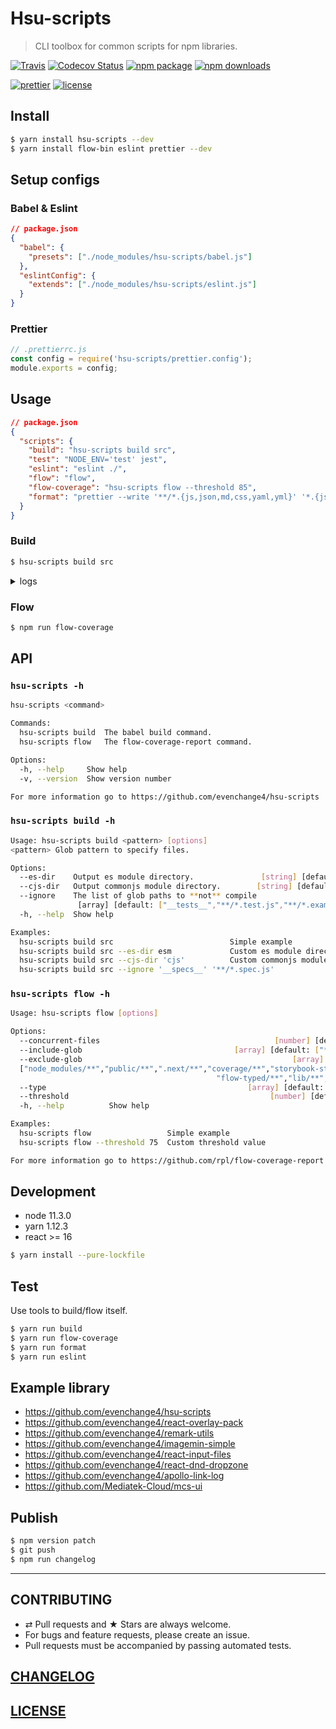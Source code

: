 # Hsu-scripts

> CLI toolbox for common scripts for npm libraries.

[![Travis][build-badge]][build]
[![Codecov Status][codecov-badge]][codecov]
[![npm package][npm-badge]][npm]
[![npm downloads][npm-downloads]][npm]

[![prettier][prettier-badge]][prettier]
[![license][license-badge]][license]

## Install

```bash
$ yarn install hsu-scripts --dev
$ yarn install flow-bin eslint prettier --dev
```

## Setup configs

### Babel & Eslint

```json
// package.json
{
  "babel": {
    "presets": ["./node_modules/hsu-scripts/babel.js"]
  },
  "eslintConfig": {
    "extends": ["./node_modules/hsu-scripts/eslint.js"]
  }
}
```

### Prettier

```js
// .prettierrc.js
const config = require('hsu-scripts/prettier.config');
module.exports = config;
```

## Usage

```json
// package.json
{
  "scripts": {
    "build": "hsu-scripts build src",
    "test": "NODE_ENV='test' jest",
    "eslint": "eslint ./",
    "flow": "flow",
    "flow-coverage": "hsu-scripts flow --threshold 85",
    "format": "prettier --write '**/*.{js,json,md,css,yaml,yml}' '*.{js,json,md,css,yaml,yml}'"
  }
}
```

### Build

```bash
$ hsu-scripts build src
```

<details>
<summary>logs</summary>

```bash
$ npm run build

> hsu-scripts build src

> rimraf es lib
> Done

> NODE_ENV='cjs' babel src --no-babelrc --config-file /hsu-scripts/.babelrc --out-dir lib --ignore **tests**,**/\*.test.js,**/\*.example.js
> Successfully compiled 13 files with Babel.

> NODE_ENV='es' babel src --no-babelrc --config-file /hsu-scripts/.babelrc --out-dir es --ignore **tests**,**/\*.test.js,**/\*.example.js
> Successfully compiled 13 files with Babel.

> flow-copy-source -i **tests** -i **/\*.test.js -i **/\*.example.js src lib
> Done

> flow-copy-source -i **tests** -i **/\*.test.js -i **/\*.example.js src es
> Done
```

</details>

### Flow

```bash
$ npm run flow-coverage
```

## API

### `hsu-scripts -h`

```bash
hsu-scripts <command>

Commands:
  hsu-scripts build  The babel build command.
  hsu-scripts flow   The flow-coverage-report command.

Options:
  -h, --help     Show help                                             [boolean]
  -v, --version  Show version number                                   [boolean]

For more information go to https://github.com/evenchange4/hsu-scripts
```

### `hsu-scripts build -h`

```bash
Usage: hsu-scripts build <pattern> [options]
<pattern> Glob pattern to specify files.

Options:
  --es-dir    Output es module directory.               [string] [default: "es"]
  --cjs-dir   Output commonjs module directory.        [string] [default: "lib"]
  --ignore    The list of glob paths to **not** compile
               [array] [default: ["__tests__","**/*.test.js","**/*.example.js"]]
  -h, --help  Show help                                                [boolean]

Examples:
  hsu-scripts build src                          Simple example
  hsu-scripts build src --es-dir esm             Custom es module directory
  hsu-scripts build src --cjs-dir 'cjs'          Custom commonjs module directory
  hsu-scripts build src --ignore '__specs__' '**/*.spec.js'
```

### `hsu-scripts flow -h`

```bash
Usage: hsu-scripts flow [options]

Options:
  --concurrent-files                                       [number] [default: 5]
  --include-glob                                  [array] [default: ["**/*.js"]]
  --exclude-glob                                               [array] [default:
  ["node_modules/**","public/**",".next/**","coverage/**","storybook-static/**",
                                              "flow-typed/**","lib/**","es/**"]]
  --type                                             [array] [default: ["text"]]
  --threshold                                             [number] [default: 90]
  -h, --help          Show help                                        [boolean]

Examples:
  hsu-scripts flow                 Simple example
  hsu-scripts flow --threshold 75  Custom threshold value

For more information go to https://github.com/rpl/flow-coverage-report
```

## Development

- node 11.3.0
- yarn 1.12.3
- react >= 16

```bash
$ yarn install --pure-lockfile
```

## Test

Use tools to build/flow itself.

```bash
$ yarn run build
$ yarn run flow-coverage
$ yarn run format
$ yarn run eslint
```

## Example library

- https://github.com/evenchange4/hsu-scripts
- https://github.com/evenchange4/react-overlay-pack
- https://github.com/evenchange4/remark-utils
- https://github.com/evenchange4/imagemin-simple
- https://github.com/evenchange4/react-input-files
- https://github.com/evenchange4/react-dnd-dropzone
- https://github.com/evenchange4/apollo-link-log
- https://github.com/Mediatek-Cloud/mcs-ui

## Publish

```bash
$ npm version patch
$ git push
$ npm run changelog
```

---

## CONTRIBUTING

- ⇄ Pull requests and ★ Stars are always welcome.
- For bugs and feature requests, please create an issue.
- Pull requests must be accompanied by passing automated tests.

## [CHANGELOG](CHANGELOG.md)

## [LICENSE](LICENSE)

[build-badge]: https://travis-ci.com/evenchange4/hsu-scripts.svg?branch=master
[build]: https://travis-ci.com/evenchange4/hsu-scripts
[npm-badge]: https://img.shields.io/npm/v/hsu-scripts.svg?style=flat-square
[npm]: https://www.npmjs.org/package/hsu-scripts
[codecov-badge]: https://img.shields.io/codecov/c/github/evenchange4/hsu-scripts.svg?style=flat-square
[codecov]: https://codecov.io/github/evenchange4/hsu-scripts?branch=master
[npm-downloads]: https://img.shields.io/npm/dt/hsu-scripts.svg?style=flat-square
[license-badge]: https://img.shields.io/npm/l/hsu-scripts.svg?style=flat-square
[license]: http://michaelhsu.mit-license.org/
[prettier-badge]: https://img.shields.io/badge/styled_with-prettier-ff69b4.svg?style=flat-square
[prettier]: https://github.com/prettier/prettier
